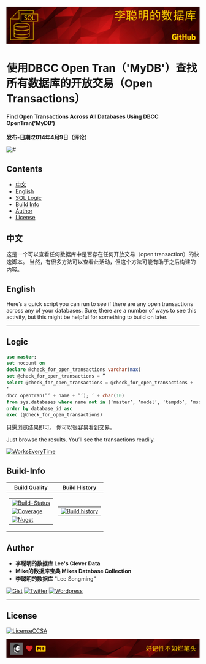 ![CLEVER DATA GIT REPO](https://raw.githubusercontent.com/LiCongMingDeShujuku/git-resources/master/0-clever-data-github.png "李聪明的数据库")

# 使用DBCC Open Tran（'MyDB'）查找所有数据库的开放交易（Open Transactions）
#### Find Open Transactions Across All Databases Using DBCC OpenTran(‘MyDB’)
**发布-日期:2014年4月9日（评论）**

![#](images/##############?raw=true "#")

## Contents

- [中文](#中文)
- [English](#English)
- [SQL Logic](#Logic)
- [Build Info](#Build-Info)
- [Author](#Author)
- [License](#License) 


## 中文
这是一个可以查看任何数据库中是否存在任何开放交易（open transaction）的快速脚本。 当然，有很多方法可以查看此活动，但这个方法可能有助于之后构建的内容。

## English
Here’s a quick script you can run to see if there are any open transactions across any of your databases. Sure; there are a number of ways to see this activity, but this might be helpful for something to build on later.

---
## Logic
```SQL
use master;
set nocount on
declare @check_for_open_transactions varchar(max)
set @check_for_open_transactions = ”
select @check_for_open_transactions = @check_for_open_transactions +
‘
dbcc opentran(”’ + name + ”’); ‘ + char(10)
from sys.databases where name not in (‘master’, ‘model’, ‘tempdb’, ‘msdb’)
order by database_id asc
exec (@check_for_open_transactions)


```
只需浏览结果即可。 你可以很容易看到交易。

Just browse the results. You’ll see the transactions readily.


[![WorksEveryTime](https://forthebadge.com/images/badges/60-percent-of-the-time-works-every-time.svg)](https://shitday.de/)

## Build-Info

| Build Quality | Build History |
|--|--|
|<table><tr><td>[![Build-Status](https://ci.appveyor.com/api/projects/status/pjxh5g91jpbh7t84?svg?style=flat-square)](#)</td></tr><tr><td>[![Coverage](https://coveralls.io/repos/github/tygerbytes/ResourceFitness/badge.svg?style=flat-square)](#)</td></tr><tr><td>[![Nuget](https://img.shields.io/nuget/v/TW.Resfit.Core.svg?style=flat-square)](#)</td></tr></table>|<table><tr><td>[![Build history](https://buildstats.info/appveyor/chart/tygerbytes/resourcefitness)](#)</td></tr></table>|

## Author

- **李聪明的数据库 Lee's Clever Data**
- **Mike的数据库宝典 Mikes Database Collection**
- **李聪明的数据库** "Lee Songming"

[![Gist](https://img.shields.io/badge/Gist-李聪明的数据库-<COLOR>.svg)](https://gist.github.com/congmingshuju)
[![Twitter](https://img.shields.io/badge/Twitter-mike的数据库宝典-<COLOR>.svg)](https://twitter.com/mikesdatawork?lang=en)
[![Wordpress](https://img.shields.io/badge/Wordpress-mike的数据库宝典-<COLOR>.svg)](https://mikesdatawork.wordpress.com/)

---
## License
[![LicenseCCSA](https://img.shields.io/badge/License-CreativeCommonsSA-<COLOR>.svg)](https://creativecommons.org/share-your-work/licensing-types-examples/)

![Lee Songming](https://raw.githubusercontent.com/LiCongMingDeShujuku/git-resources/master/1-clever-data-github.png "李聪明的数据库")

